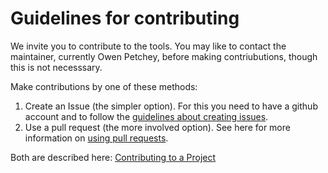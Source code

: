 Guidelines for contributing
===========================

We invite you to contribute to the tools. You may like to contact the maintainer, currently Owen Petchey, before making contriubutions, though this is not necesssary.

Make contributions by one of these methods:

1. Create an Issue (the simpler option). For this you need to have a github account and to follow the [guidelines about creating issues](https://guides.github.com/features/issues/).
2. Use a pull request (the more involved option). See here for more information on [using pull requests](https://help.github.com/articles/using-pull-requests/).

Both are described here: [Contributing to a Project](https://guides.github.com/activities/contributing-to-open-source/#contributing)

